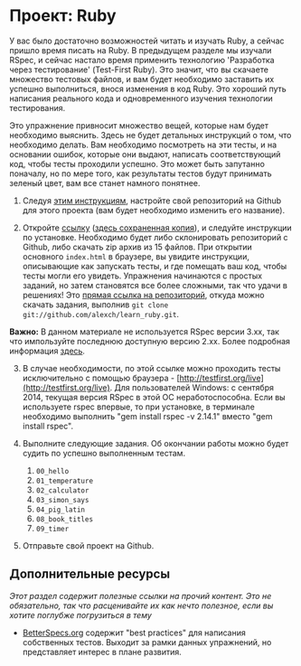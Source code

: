 # Проект: Ruby
<!-- *...* -->

У вас было достаточно возможностей читать и изучать Ruby, а сейчас пришло время писать на Ruby. В предыдущем разделе мы изучали RSpec, и сейчас настало время применить технологию 'Разработка через тестирование' (Test-First Ruby). Это значит, что вы скачаете множество тестовых файлов, и вам будет необходимо заставить их успешно выполниться, внося изменения в код Ruby. Это хороший путь написания реального кода и одновременного изучения технологии тестирования.

Это упражнение привносит множество вещей, которые нам будет необходимо выяснить. Здесь не будет детальных инструкций о том, что необходимо делать. Вам необходимо посмотреть на эти тесты, и на основании ошибок, которые они выдают, написать соответствующий код, чтобы тесты проходили успешно. Это может быть запутанно поначалу, но по мере того, как результаты тестов будут принимать зеленый цвет, вам все станет намного понятнее.

1. Следуя [этим инструкциям](/web-development-101/project-html-css), настройте свой репозиторий на Github для этого проекта (вам будет необходимо изменить его название).

2. Откройте [ссылку](http://testfirst.org/learn_ruby) ([здесь сохраненная копия](https://web.archive.org/web/20140328135623/http://testfirst.org/learn_ruby)), и следуйте инструкции по установке. Необходимо будет либо склонировать репозиторий с Github, либо скачать zip архив из 15 файлов. При открытии основного `index.html` в браузере, вы увидите инструкции, описывающие как запускать тесты, и где помещать ваш код, чтобы тесты могли его увидеть. Упражнения начинаются с простых заданий, но затем становятся все более сложными, так что удачи в решениях! Это [прямая ссылка на репозиторий](https://github.com/alexch/learn_ruby), откуда можно скачать задания, выполнив `git clone git://github.com/alexch/learn_ruby.git`.

**Важно:** В данном материале не используется RSpec версии 3.xx, так что импользуйте последнюю доступную версию 2.xx. Более подробная информация [здесь](https://github.com/TheOdinProject/curriculum/issues/860).

3. В случае необходимости, по этой ссылке можно проходить тесты исключительно с помощью браузера -  [http://testfirst.org/live](http://testfirst.org/live). Для пользователей Windows: с сентября 2014, текущая версия RSpec в этой ОС неработоспособна. Если вы используете rspec впервые, то при установке, в терминале необходимо выполнить "gem install rspec -v 2.14.1" вместо "gem install rspec".

4. Выполните следующие задания. Об окончании работы можно будет судить по успешно выполненным тестам.
    1. `00_hello`
    2. `01_temperature`
    3. `02_calculator`
    4. `03_simon_says`
    5. `04_pig_latin`
    6. `08_book_titles`
    7. `09_timer`

5. Отправьте свой проект на Github.

## Дополнительные ресурсы

*Этот раздел содержит полезные ссылки на прочий контент. Это не обязательно, так что расценивайте их как нечто полезное, если вы хотите поглубже погрузиться в тему*


* [BetterSpecs.org](http://betterspecs.org/) содержит "best practices" для написания собственных тестов. Выходит за рамки данных упражнений, но представляет интерес в плане развития.
